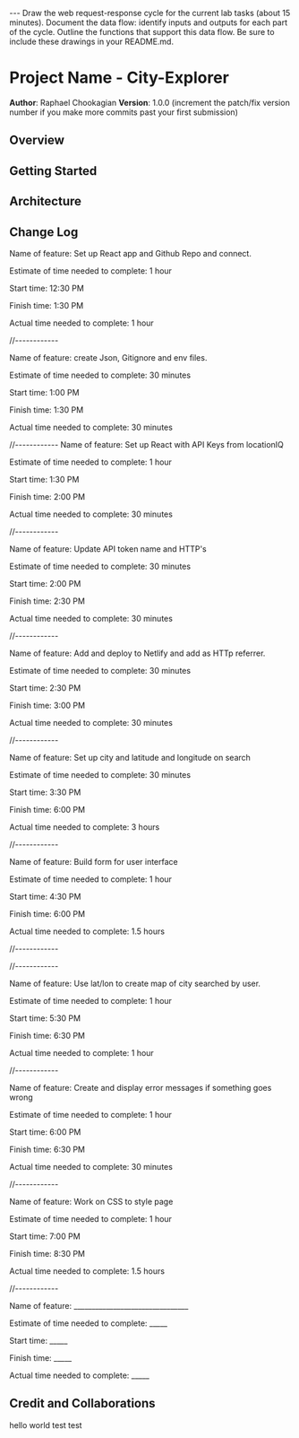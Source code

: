 
--- Draw the web request-response cycle for the current lab tasks (about 15 minutes).
Document the data flow: identify inputs and outputs for each part of the cycle.
Outline the functions that support this data flow.
Be sure to include these drawings in your README.md.

# Project Name - City-Explorer

**Author**: Raphael Chookagian
**Version**: 1.0.0 (increment the patch/fix version number if you make more commits past your first submission)

## Overview
<!-- Provide a high level overview of what this application is and why you are building it, beyond the fact that it's an assignment for this class. (i.e. What's your problem domain?) -->

## Getting Started
<!-- What are the steps that a user must take in order to build this app on their own machine and get it running? -->

## Architecture
<!-- Provide a detailed description of the application design. What technologies (languages, libraries, etc) you're using, and any other relevant design information. -->

## Change Log
<!-- Use this area to document the iterative changes made to your application as each feature is successfully implemented. Use time stamps. Here's an example:

01-01-2001 4:59pm - Application now has a fully-functional express server, with a GET route for the location resource. -->

Name of feature: Set up React app and Github Repo and connect.

Estimate of time needed to complete: 1 hour

Start time: 12:30 PM

Finish time: 1:30 PM

Actual time needed to complete: 1 hour

//------------

Name of feature: create Json, Gitignore and env files.

Estimate of time needed to complete: 30 minutes

Start time: 1:00 PM

Finish time: 1:30 PM

Actual time needed to complete: 30 minutes

//------------
Name of feature: Set up React with API Keys from locationIQ

Estimate of time needed to complete: 1 hour

Start time: 1:30 PM

Finish time: 2:00 PM

Actual time needed to complete: 30 minutes

//------------

Name of feature: Update API token name and HTTP's

Estimate of time needed to complete: 30 minutes

Start time: 2:00 PM

Finish time: 2:30 PM

Actual time needed to complete: 30 minutes

//------------

Name of feature: Add and deploy to Netlify and add as HTTp referrer.

Estimate of time needed to complete: 30 minutes

Start time: 2:30 PM

Finish time: 3:00 PM

Actual time needed to complete: 30 minutes

//------------

Name of feature: Set up city and latitude and longitude on search

Estimate of time needed to complete: 30 minutes

Start time: 3:30 PM

Finish time: 6:00 PM

Actual time needed to complete: 3 hours

//------------

Name of feature: Build form for user interface

Estimate of time needed to complete: 1 hour

Start time: 4:30 PM

Finish time: 6:00 PM

Actual time needed to complete: 1.5 hours

//------------

//------------

Name of feature: Use lat/lon to create map of city searched by user.

Estimate of time needed to complete: 1 hour

Start time: 5:30 PM

Finish time: 6:30 PM

Actual time needed to complete: 1 hour

//------------

Name of feature: Create and display error messages if something goes wrong

Estimate of time needed to complete: 1 hour

Start time: 6:00 PM

Finish time: 6:30 PM

Actual time needed to complete: 30 minutes

//------------

Name of feature: Work on CSS to style page

Estimate of time needed to complete: 1 hour

Start time: 7:00 PM

Finish time: 8:30 PM

Actual time needed to complete: 1.5 hours

//------------

Name of feature: ________________________________

Estimate of time needed to complete: _____

Start time: _____

Finish time: _____

Actual time needed to complete: _____

## Credit and Collaborations

hello world
test test

